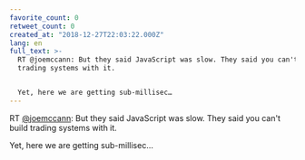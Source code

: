 ```yaml
---
favorite_count: 0
retweet_count: 0
created_at: "2018-12-27T22:03:22.000Z"
lang: en
full_text: >-
  RT @joemccann: But they said JavaScript was slow. They said you can't build
  trading systems with it.


  Yet, here we are getting sub-millisec…
---
```


RT [@joemccann](https://twitter.com/joemccann): But they said JavaScript was
slow. They said you can't build trading systems with it.

Yet, here we are getting sub-millisec…

